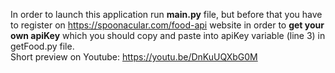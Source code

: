 In order to launch this application run <b>main.py</b> file, but before that you have to register on https://spoonacular.com/food-api website in order to <b>get your own apiKey</b> which you should copy and paste into apiKey variable (line 3) in getFood.py file.
<br>Short preview on Youtube: https://youtu.be/DnKuUQXbG0M
